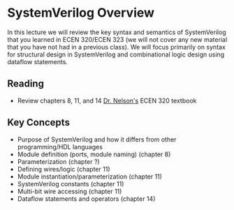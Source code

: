 # SystemVerilog Overview

In this lecture we will review the key syntax and semantics of SystemVerilog that you learned in ECEN 320/ECEN 323 (we will not cover any new material that you have not had in a previous class).
We will focus primarily on syntax for structural design in SystemVerilog and combinational logic design using dataflow statements.

<!-- Get them started on basic RTL SV design to complete first two labs -->

## Reading
  * Review chapters 8, 11, and 14 [Dr. Nelson's](https://www.amazon.com/Designing-Digital-Systems-SystemVerilog-v4-0/dp/B0F4421795/ref=sr_1_1?crid=1KSSEY1ADUXJX&dib=eyJ2IjoiMSJ9.SftMJS33u-ABJAyTOPBKQ4k1fDQfLIbyueGu8ec3h4NvTPPySar9-6FKtTJmNm1-.0yDjh_955BN45vSBdsV5NO1h7eLM4tCk2cnKKKx21qQ&dib_tag=se&keywords=brent+nelson+digital+system+design&qid=1756833821&sprefix=brent+nelson+digital+system+design%2Caps%2C131&sr=8-1) ECEN 320 textbook

## Key Concepts
* Purpose of SystemVerilog and how it differs from other programming/HDL languages
* Module definition (ports, module naming) (chapter 8)
* Parameterization (chapter ?)
* Defining wires/logic (chapter 11)
* Module instantiation/parameterization (chapter 11)
* SystemVerilog constants (chapter 11)
* Multi-bit wire accessing (chapter 11)
* Dataflow statements and operators (chapter 14)
